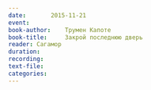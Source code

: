 ```yaml
---
date:		2015-11-21
event:
book-author:	Трумен Капоте
book-title:		Закрой последнюю дверь
reader:	Сагамор
duration:
recording:
text-file:
categories:
---
```

